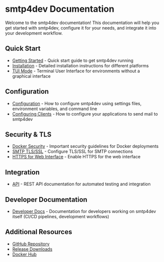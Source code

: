 # smtp4dev Documentation

Welcome to the smtp4dev documentation! This documentation will help you get started with smtp4dev, configure it for your needs, and integrate it into your development workflow.

## Quick Start

- [Getting Started](Getting-Started.md) - Quick start guide to get smtp4dev running
- [Installation](Installation.md) - Detailed installation instructions for different platforms
- [TUI Mode](TUI.md) - Terminal User Interface for environments without a graphical interface

## Configuration

- [Configuration](Configuration.md) - How to configure smtp4dev using settings files, environment variables, and command line
- [Configuring Clients](Configuring-Clients.md) - How to configure your applications to send mail to smtp4dev

## Security & TLS

- [Docker Security](Docker-Security.md) - Important security guidelines for Docker deployments
- [SMTP TLS/SSL](TLS-SSL-for-SMTP.md) - Configure TLS/SSL for SMTP connections
- [HTTPS for Web Interface](HTTPS-TLS-SSL-for-the-web-interface.md) - Enable HTTPS for the web interface

## Integration

- [API](API.md) - REST API documentation for automated testing and integration

## Developer Documentation

- [Developer Docs](dev/README.md) - Documentation for developers working on smtp4dev itself (CI/CD pipelines, development workflows)

## Additional Resources

- [GitHub Repository](https://github.com/rnwood/smtp4dev)
- [Release Downloads](https://github.com/rnwood/smtp4dev/releases)
- [Docker Hub](https://hub.docker.com/r/rnwood/smtp4dev)